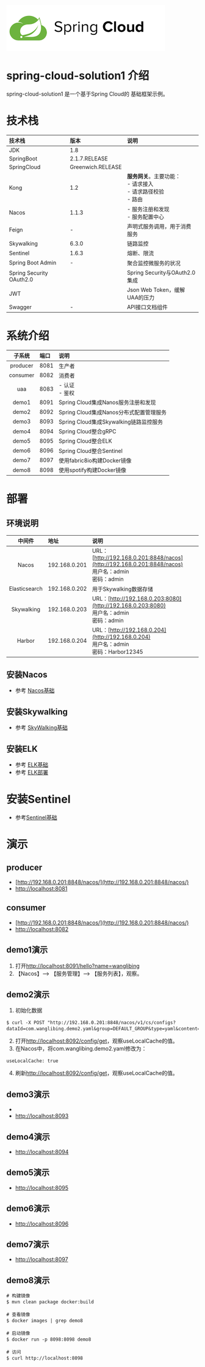 ![springcloud.png](images/springcloud.png)
# spring-cloud-solution1 介绍
spring-cloud-solution1 是一个基于Spring Cloud的 基础框架示例。

# 技术栈

| 技术栈 | 版本 | 说明 |  
| :---- |:----| :----| 
| JDK | 1.8 |  | 
| SpringBoot | 2.1.7.RELEASE |  | 
| SpringCloud | Greenwich.RELEASE |  | 
| Kong | 1.2 | **服务网关**。主要功能：<br>- 请求接入<br>- 请求路径校验<br>- 路由 | 
| Nacos | 1.1.3 | - 服务注册和发现<br>- 服务配置中心 | 
| Feign | - | 声明式服务调用，用于消费服务 | 
| Skywalking | 6.3.0 | 链路监控 | 
| Sentinel | 1.6.3 | 熔断、限流 | 
| Spring Boot Admin | - | 聚合监控微服务的状况 | 
| Spring Security OAuth2.0 |  | Spring Security与OAuth2.0集成 | 
| JWT |  | Json Web Token，缓解UAA的压力 | 
| Swagger | - | API接口文档组件 |  


# 系统介绍
| 子系统 | 端口 | 说明 | 
| :----: |:----|:----| 
| producer | 8081 | 生产者 | 
| consumer | 8082 | 消费者 | 
| uaa | 8083 | - 认证<br>- 鉴权 | 
| demo1 | 8091 | Spring Cloud集成Nanos服务注册和发现 | 
| demo2 | 8092 | Spring Cloud集成Nanos分布式配置管理服务 | 
| demo3 | 8093 | Spring Cloud集成Skywalking链路监控服务 | 
| demo4 | 8094 | Spring Cloud整合gRPC | 
| demo5 | 8095 | Spring Cloud整合ELK | 
| demo6 | 8096 | Spring Cloud整合Sentinel | 
| demo7 | 8097 | 使用fabric8io构建Docker镜像 | 
| demo8 | 8098 | 使用spotify构建Docker镜像 | 

# 部署

## 环境说明
| 中间件 | 地址 | 说明 | 
| :----: |:----|:----| 
| Nacos | 192.168.0.201 | URL：[http://192.168.0.201:8848/nacos](http://192.168.0.201:8848/nacos)<br>用户名：admin<br>密码：admin | 
| Elasticsearch | 192.168.0.202 | 用于Skywalking数据存储 | 
| Skywalking | 192.168.0.203 | URL：[http://192.168.0.203:8080](http://192.168.0.203:8080)<br>用户名：admin<br>密码：admin | 
| Harbor | 192.168.0.204 | URL：[http://192.168.0.204](http://192.168.0.204)<br>用户名：admin<br>密码：Harbor12345 | 

## 安装Nacos

<a name="安装Nacos"/>

- 参考 [Nacos基础](https://www.wanglibing.com/2019/08/11/Nacos基础/)

## 安装Skywalking

<a name="安装Skywalking"/>

- 参考 [SkyWalking基础](https://www.wanglibing.com/2018/12/22/SkyWalking基础/)

## 安装ELK

<a name="安装ELK"/>

- 参考 [ELK基础](https://www.wanglibing.com/2018/08/05/ELK基础/)
- 参考 [ELK部署](https://www.wanglibing.com/2019/06/26/ELK部署/)

# 安装Sentinel

<a name="安装Sentinel"/>

- 参考[Sentinel基础](https://www.wanglibing.com/2018/12/24/Sentinel基础/)


# 演示

## producer

- [http://192.168.0.201:8848/nacos/](http://192.168.0.201:8848/nacos/)
- [http://localhost:8081](http://localhost:8081)

## consumer

- [http://192.168.0.201:8848/nacos/](http://192.168.0.201:8848/nacos/)
- [http://localhost:8082](http://localhost:8082)

## demo1演示

1. 打开[http://localhost:8091/hello?name=wanglibing](http://localhost:8091/hello?name=wanglibing) 
2. 【Nacos】--> 【服务管理】--> 【服务列表】，观察。

## demo2演示


1. 初始化数据
```
$ curl -X POST "http://192.168.0.201:8848/nacos/v1/cs/configs?dataId=com.wanglibing.demo2.yaml&group=DEFAULT_GROUP&type=yaml&content=useLocalCache=false"
```
2. 打开[http://localhost:8092/config/get](http://localhost:8092/config/get)，观察useLocalCache的值。
3. 在Nacos中，将com.wanglibing.demo2.yaml修改为：
```
useLocalCache: true
```
4. 刷新[http://localhost:8092/config/get](http://localhost:8092/config/get)，观察useLocalCache的值。


## demo3演示

- []()
- [http://localhost:8093](http://localhost:8093)

## demo4演示

- [http://localhost:8094](http://localhost:8094)

## demo5演示

- [http://localhost:8095](http://localhost:8095)

## demo6演示

- [http://localhost:8096](http://localhost:8096)

## demo7演示

- [http://localhost:8097](http://localhost:8097)

## demo8演示
```
# 构建镜像
$ mvn clean package docker:build

# 查看镜像
$ docker images | grep demo8

# 启动镜像
$ docker run -p 8098:8098 demo8

# 访问
$ curl http://localhost:8098
```



